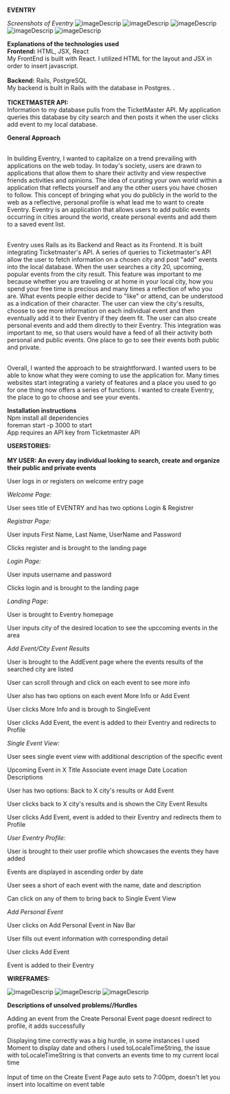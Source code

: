
**EVENTRY**

*Screenshots of Eventry*
![imageDescrip](https://i.imgur.com/UL7t8qL.png)
![imageDescrip](https://i.imgur.com/rMzXdSK.png)
![imageDescrip](https://i.imgur.com/K0t1owc.png)
![imageDescrip](https://i.imgur.com/epZPssQ.png)
![imageDescrip](https://i.imgur.com/xYyk8Lm.png)


**Explanations of the technologies used**<br>
**Frontend:** HTML, JSX, React <br>
My FrontEnd is built with React. I utilized HTML for the layout and JSX in order to insert javascript.<br>
<br>
**Backend:** Rails, PostgreSQL <br>
My backend is built in Rails with the database in Postgres.
. <br>
<br>
**TICKETMASTER API:** <br>
Information to my database pulls from the TicketMaster API. My application queries this database by city search and then posts it when the user clicks add event to my local database.
<br>


**General Approach**<br>

<br>In building Eventry, I wanted to capitalize on a trend prevailing with applications on the web today. In today's society, users are drawn to applications that allow them to share their activity and view respective friends activities and opinions. The idea of curating your own world within a application that reflects yourself and any the other users you have chosen to follow. This concept of bringing what you do publicly in the world to the web as a reflective, personal profile is what lead me to want to create Eventry. Eventry is an application that allows users to add public events occurring in cities around the world, create personal events and add them to a saved event list.<br> 

<br>Eventry uses Rails as its Backend and React as its Frontend. It is built integrating  Ticketmaster's API. A series of queries to Ticketmaster's API allow the user to fetch information on a chosen city and post "add" events into the local database. When the user searches a city 20, upcoming, popular events from the city result. This feature was important to me because whether you are traveling or at home in your local city, how you spend your free time is precious and many times a reflection of who you are. What events people either decide to "like" or attend, can be understood as a indication of their character. The user can view the city's results, choose to see more information on each individual event and then eventually add it to their Eventry if they deem fit. The user can also create personal events and add them directly to their Eventry. This integration was important to me, so that users would have a feed of all their activity both personal and public events. One place to go to see their events both public and private.<br>

<br>Overall, I wanted the approach to be straightforward. I wanted users to be able to know what they were coming to use the application for. Many times websites start integrating a variety of features and a place you used to go for one thing now offers a series of functions. I wanted to create Eventry, the place to go to choose and see your events.<br>


**Installation instructions**<br>
Npm install all dependencies<br>
foreman start -p 3000 to start<br>
App requires an API key from Ticketmaster API<br>


**USERSTORIES:**<br><br>
**MY USER: An every day individual looking to search, create and organize their public and private events**

User logs in or registers on welcome entry page

*Welcome Page:*

User sees title of EVENTRY and has two options Login & Registrer 

*Registrar Page:*

User inputs First Name, Last Name, UserName and Password

Clicks register and is brought to the landing page

*Login Page:*

User inputs username and password 

Clicks login and is brought to the landing page

*Landing Page:*

User is brought to Eventry homepage

User inputs city of the desired location to see the upccoming events in the area

*Add Event/City Event Results*

User is brought to the AddEvent page where the events results of the searched city are listed

User can scroll through and click on each event to see more info

User also has two options on each event More Info or Add Event

User clicks More Info and is brough to SingleEvent

User clicks Add Event, the event is added to their Eventry and redirects to Profile

*Single Event View:*

User sees single event view with additional description of the specific event

Upcoming Event in X
Title 
Associate event image
Date
Location Descriptions

User has two options: Back to X city's results or Add Event 

User clicks back to X city's results and is shown the City Event Results

User clicks Add Event, event is added to their Eventry and redirects them to Profile

*User Eventry Profile:* 

User is brought to their user profile which showcases the events they have added

Events are displayed in ascending order by date 

User sees a short of each event with the name, date and description

Can click on any of them to bring back to Single Event View 


*Add Personal Event*

User clicks on Add Personal Event in Nav Bar

User fills out event information with corresponding detail

User clicks Add Event 

Event is added to their Eventry 


**WIREFRAMES:**


![imageDescrip](https://i.imgur.com/U1SBIv3.jpg?1)
![imageDescrip](https://i.imgur.com/JIvXdUk.jpg)
![imageDescrip](https://i.imgur.com/WhieIzq.jpg)


**Descriptions of unsolved problems//Hurdles**

Adding an event from the Create Personal Event page doesnt redirect to profile, it adds successfully<br><br>
Displaying time correctly was a big hurdle, in some instances I used Moment to display date and others I used toLocaleTimeString, the issue with toLocaleTimeString is that converts an events time to my current local time<br><br>
Input of time on the Create Event Page auto sets to 7:00pm, doesn't let you insert into localtime on event table<br><br>


